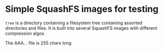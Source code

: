 # Simple SquashFS images for testing

`tree` is a directory containing a filesystem tree containing assorted
directories and files. It is built into several SquashFS images with different
compression algos

The AAA... file is 255 chars long
